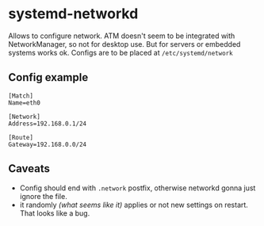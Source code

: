 # systemd-networkd

Allows to configure network. ATM doesn't seem to be integrated with NetworkManager, so not for desktop use. But for servers or embedded systems works ok. Configs are to be placed at `/etc/systemd/network`

## Config example

```
[Match]
Name=eth0

[Network]
Address=192.168.0.1/24

[Route]
Gateway=192.168.0.0/24
```

## Caveats

* Config should end with `.network` postfix, otherwise networkd gonna just ignore the file.
* it randomly *(what seems like it)* applies or not new settings on restart. That looks like a bug.
